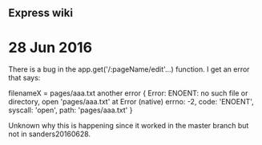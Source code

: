 ## Express wiki

# 28 Jun 2016

There is a bug in the app.get('/:pageName/edit'...) function.
I get an error that says:

filenameX = pages/aaa.txt
another error
{ Error: ENOENT: no such file or directory, open 'pages/aaa.txt'
    at Error (native)
  errno: -2,
  code: 'ENOENT',
  syscall: 'open',
  path: 'pages/aaa.txt' }



Unknown why this is happening since it worked in the master branch but not
in sanders20160628.
